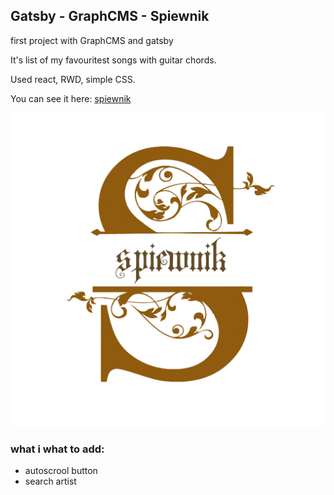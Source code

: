 ## Gatsby - GraphCMS - Spiewnik

first project with GraphCMS and gatsby

It's list of my favouritest songs with guitar chords.

Used react, RWD, simple CSS.

You can see it here: [spiewnik](http://spiewnik.zofiajanas.pl/)

![logo](https://github.com/zoska91/spiewnik/blob/master/src/images/S.png "logo")

### what i what to add:

- autoscrool button
- search artist
